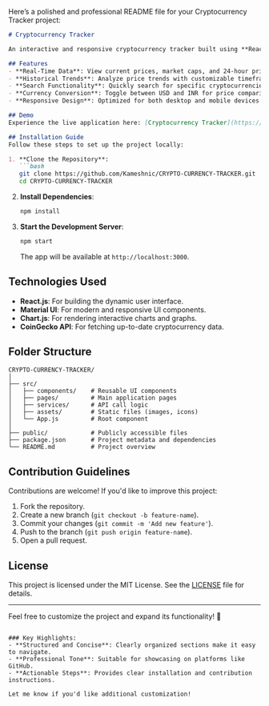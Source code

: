 Here’s a polished and professional README file for your Cryptocurrency Tracker project:

```markdown
# Cryptocurrency Tracker

An interactive and responsive cryptocurrency tracker built using **React.js**, **Material UI**, and **Chart.js**. This application provides real-time updates on cryptocurrency prices, historical trends, and market data.

## Features
- **Real-Time Data**: View current prices, market caps, and 24-hour price changes for cryptocurrencies.
- **Historical Trends**: Analyze price trends with customizable timeframes (1 day, 7 days, 30 days).
- **Search Functionality**: Quickly search for specific cryptocurrencies.
- **Currency Conversion**: Toggle between USD and INR for price comparisons.
- **Responsive Design**: Optimized for both desktop and mobile devices.

## Demo
Experience the live application here: [Cryptocurrency Tracker](https://crypto-hunter.netlify.app/)

## Installation Guide
Follow these steps to set up the project locally:

1. **Clone the Repository**:
   ```bash
   git clone https://github.com/Kameshnic/CRYPTO-CURRENCY-TRACKER.git
   cd CRYPTO-CURRENCY-TRACKER
   ```

2. **Install Dependencies**:
   ```bash
   npm install
   ```

3. **Start the Development Server**:
   ```bash
   npm start
   ```

   The app will be available at `http://localhost:3000`.

## Technologies Used
- **React.js**: For building the dynamic user interface.
- **Material UI**: For modern and responsive UI components.
- **Chart.js**: For rendering interactive charts and graphs.
- **CoinGecko API**: For fetching up-to-date cryptocurrency data.

## Folder Structure
```
CRYPTO-CURRENCY-TRACKER/
│
├── src/
│   ├── components/    # Reusable UI components
│   ├── pages/         # Main application pages
│   ├── services/      # API call logic
│   ├── assets/        # Static files (images, icons)
│   └── App.js         # Root component
│
├── public/            # Publicly accessible files
├── package.json       # Project metadata and dependencies
└── README.md          # Project overview
```

## Contribution Guidelines
Contributions are welcome! If you'd like to improve this project:
1. Fork the repository.
2. Create a new branch (`git checkout -b feature-name`).
3. Commit your changes (`git commit -m 'Add new feature'`).
4. Push to the branch (`git push origin feature-name`).
5. Open a pull request.

## License
This project is licensed under the MIT License. See the [LICENSE](LICENSE) file for details.

---

Feel free to customize the project and expand its functionality! 🚀
```

### Key Highlights:
- **Structured and Concise**: Clearly organized sections make it easy to navigate.
- **Professional Tone**: Suitable for showcasing on platforms like GitHub.
- **Actionable Steps**: Provides clear installation and contribution instructions.

Let me know if you'd like additional customization!
